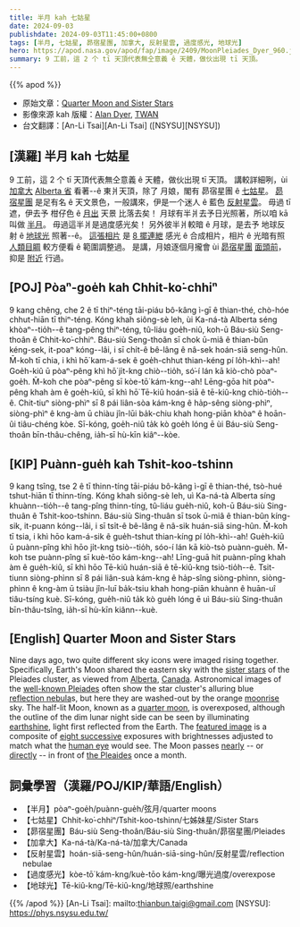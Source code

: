 ```yaml
---
title: 半月 kah 七姑星
date: 2024-09-03
publishdate: 2024-09-03T11:45:00+0800
tags: [半月, 七姑星, 昴宿星團, 加拿大, 反射星雲, 過度感光, 地球光]
hero: https://apod.nasa.gov/apod/fap/image/2409/MoonPleiades_Dyer_960.jpg
summary: 9 工前，這 2 个 tī 天頂代表無仝意義 ê 天體，做伙出現 tī 天頂。
---
```


{{% apod %}}

- 原始文章：[Quarter Moon and Sister Stars](https://apod.nasa.gov/apod/ap240903.html)
- 影像來源 kah 版權：[Alan Dyer](https://www.amazingsky.com/About), [TWAN](https://twanight.org/profile/alan-dyer/)
- 台文翻譯：[An-Li Tsai][An-Li Tsai] ([NSYSU][NSYSU])

## [漢羅] 半月 kah 七姑星
9 工前，這 2 个 tī 天頂代表無仝意義 ê 天體，做伙出現 tī 天頂。
講較詳細咧，ùi [加拿大][Canada] [Alberta 省][Alberta] 看著--ê 東爿天頂，除了 月娘，閣有 昴宿星團 ê [七姑星][sister stars]。
[昴宿星團][well-known Pleiades] 是足有名 ê 天文景色，一般講來，伊是一个迷人 ê 藍色 [反射星雲][reflection nebula]。
毋過 tī 遮，伊去予 柑仔色 ê [月出][moonrise] 天景 比落去矣！
月球有半爿去予日光照著，所以咱 kā 叫做 [半月][quarter moon]。
毋過這半爿是過度感光矣！
另外彼半爿較暗 ê 月球，是去予 地球反射 ê [地球光][earthshine] 照著--ê。
[這張相片][featured image] 是 [8 擺連紲][eight successive] 感光 ê 合成相片，相片 ê 光暗有照 [人類目睭][human eye] 較方便看 ê 範圍調整過。
是講，月娘逐個月攏會 ùi [昴宿星團][the Pleaides] [面頭前][directly]，抑是 [附近][nearly] 行過。

## [POJ] Pòaⁿ-goe̍h kah Chhit-ko͘-chhiⁿ
9 kang chêng, che 2 ê tī thiⁿ-téng tāi-piáu bô-kâng ì-gī ê thian-thé, chò-hóe chhut-hiān tī thiⁿ-téng.
Kóng khah siông-sè leh, ùi Ka-ná-tà Alberta séng khòaⁿ--tio̍h--ê tang-pêng thiⁿ-téng, tû-liáu goe̍h-niû, koh-ū Báu-siù Seng-thoân ê Chhit-ko͘-chhiⁿ.
Báu-siù Seng-thoân sī chok ū-miâ ê thian-bûn kéng-sek, it-poaⁿ kóng--lâi, i sī chi̍t-ê bê-lâng ê nâ-sek hoán-siā seng-hûn.
M̄-koh tī chia, i khì hō͘ kam-á-sek ê goe̍h-chhut thian-kéng pí lo̍h-khì--ah!
Goe̍h-kiû ū pòaⁿ-pêng khì hō͘ ji̍t-kng chiò--tio̍h, só͘-í lán kā kiò-chò pòaⁿ-goe̍h.
M̄-koh che pòaⁿ-pêng sī kòe-tō͘ kám-kng--ah!
Lēng-gōa hit pòaⁿ-pêng khah àm ê goe̍h-kiû, sī khì hō͘ Tē-kiû hoán-siā ê tē-kiû-kng chiò-tio̍h--ê.
Chit-tiuⁿ siòng-phìⁿ sī 8 pái liân-sòa kám-kng ê ha̍p-sêng siòng-phìⁿ, siòng-phìⁿ ê kng-àm ū chiàu jîn-lūi ba̍k-chiu khah hong-piān khòaⁿ ê hoān-ûi tiâu-chéng kòe.
Sī-kóng, goe̍h-niû ta̍k kò goe̍h lóng ē ùi Báu-siù Seng-thoân bīn-thâu-chêng, ia̍h-sī hù-kīn kiâⁿ--kòe.

## [KIP] Puànn-gue̍h kah Tshit-koo-tshinn
9 kang tsîng, tse 2 ê tī thinn-tíng tāi-piáu bô-kâng ì-gī ê thian-thé, tsò-hué tshut-hiān tī thinn-tíng.
Kóng khah siông-sè leh, uì Ka-ná-tà Alberta síng khuànn--tio̍h--ê tang-pîng thinn-tíng, tû-liáu gue̍h-niû, koh-ū Báu-siù Sing-thuân ê Tshit-koo-tshinn.
Báu-siù Sing-thuân sī tsok ū-miâ ê thian-bûn kíng-sik, it-puann kóng--lâi, i sī tsi̍t-ê bê-lâng ê nâ-sik huán-siā sing-hûn.
M̄-koh tī tsia, i khì hōo kam-á-sik ê gue̍h-tshut thian-kíng pí lo̍h-khì--ah!
Gue̍h-kiû ū puànn-pîng khì hōo ji̍t-kng tsiò--tio̍h, sóo-í lán kā kiò-tsò puànn-gue̍h.
M̄-koh tse puànn-pîng sī kuè-tōo kám-kng--ah!
Līng-guā hit puànn-pîng khah àm ê gue̍h-kiû, sī khì hōo Tē-kiû huán-siā ê tē-kiû-kng tsiò-tio̍h--ê.
Tsit-tiunn siòng-phìnn sī 8 pái liân-suà kám-kng ê ha̍p-sîng siòng-phìnn, siòng-phìnn ê kng-àm ū tsiàu jîn-luī ba̍k-tsiu khah hong-piān khuànn ê huān-uî tiâu-tsíng kuè.
Sī-kóng, gue̍h-niû ta̍k kò gue̍h lóng ē uì Báu-siù Sing-thuân bīn-thâu-tsîng, ia̍h-sī hù-kīn kiânn--kuè.

## [English] Quarter Moon and Sister Stars
Nine days ago, two quite different sky icons were imaged rising together.
Specifically, Earth's Moon shared the eastern sky with the [sister stars][sister stars] of the Pleiades cluster, as viewed from [Alberta][Alberta], [Canada][Canada].
Astronomical images of the [well-known Pleiades][well-known Pleiades] often show the star cluster's alluring blue [reflection nebula][reflection nebula]s, but here they are washed-out by the orange [moonrise][moonrise] sky.
The half-lit Moon, known as a [quarter moon][quarter moon], is overexposed, although the outline of the dim lunar night side can be seen by illuminating [earthshine][earthshine], light first reflected from the Earth.
The [featured image][featured image] is a composite of [eight successive][eight successive] exposures with brightnesses adjusted to match what the [human eye][human eye] would see.
The Moon passes [nearly][nearly] -- or [directly][directly] -- in front of [the Pleaides][the Pleaides] once a month.

## 詞彙學習（漢羅/POJ/KIP/華語/English）
- 【半月】pòaⁿ-goe̍h/puànn-gue̍h/弦月/quarter moons
- 【七姑星】Chhit-ko͘-chhiⁿ/Tshit-koo-tshinn/七姊妹星/Sister Stars
- 【昴宿星團】Báu-siù Seng-thoân/Báu-siù Sing-thuân/昴宿星團/Pleiades
- 【加拿大】Ka-ná-tà/Ka-ná-tà/加拿大/Canada
- 【反射星雲】hoán-siā-seng-hûn/huán-siā-sing-hûn/反射星雲/reflection nebulae
- 【過度感光】kòe-tō͘ kám-kng/kuè-tōo kám-kng/曝光過度/overexpose
- 【地球光】Tē-kiû-kng/Tē-kiû-kng/地球照/earthshine

{{% /apod %}}
[An-Li Tsai]: mailto:thianbun.taigi@gmail.com
[NSYSU]: https://phys.nsysu.edu.tw/

[copyright]: https://apod.nasa.gov/apod/fap/lib/about_apod.html#srapply
[License3]: https://creativecommons.org/licenses/by/3.0/
[License2]:https://creativecommons.org/licenses/by-nc-nd/2.0/

[sister stars]:https://en.wikipedia.org/wiki/Pleiades_(Greek_mythology)
[Alberta]:https://youtu.be/COtpTM1MpAA
[Canada]:https://en.wikipedia.org/wiki/Canada
[well-known Pleiades]:https://apod.nasa.gov/apod/ap221205.html
[reflection nebula]:https://www.nasa.gov/image-article/reflection-nebula/
[moonrise]:https://apod.nasa.gov/apod/ap211010.html
[quarter moon]:https://science.nasa.gov/wp-content/uploads/2017/11/moon-phases-fromsse.jpg
[earthshine]:https://apod.nasa.gov/apod/ap211018.html
[featured image]:https://www.facebook.com/photo/?fbid=1185547962683479
[eight successive]:https://thumbs.dreamstime.com/b/cute-cat-kittens-sitting-each-other-order-dark-to-light-color-all-looking-towards-camera-isolated-white-297725989.jpg
[human eye]:https://www.geogebra.org/m/SjGyuKNs
[nearly]:https://apod.nasa.gov/apod/ap180319.html
[directly]:https://apod.nasa.gov/apod/ap100326.html
[the Pleaides]:https://apod.nasa.gov/apod/ap240129.html
